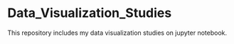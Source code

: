 # Data_Visualization_Studies
This repository includes my data visualization studies on jupyter notebook.
